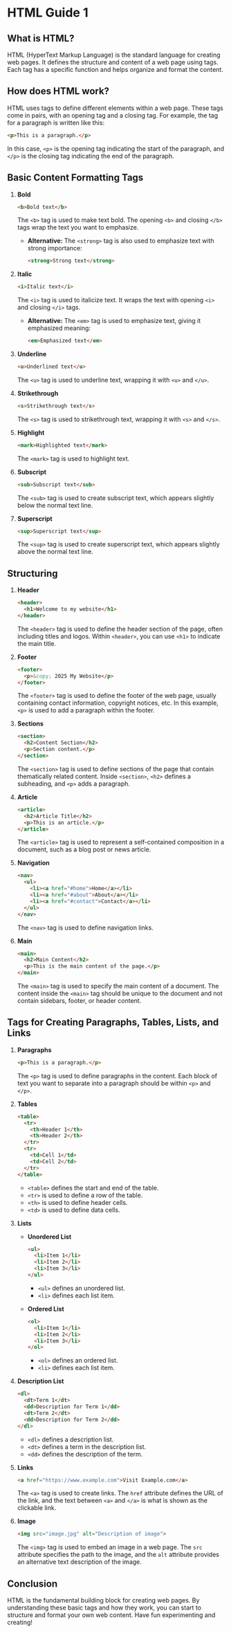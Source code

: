 
# **HTML Guide 1**

## **What is HTML?**

HTML (HyperText Markup Language) is the standard language for creating web pages. It defines the structure and content of a web page using tags. Each tag has a specific function and helps organize and format the content.

## **How does HTML work?**

HTML uses tags to define different elements within a web page. These tags come in pairs, with an opening tag and a closing tag. For example, the tag for a paragraph is written like this:
```html
<p>This is a paragraph.</p>
```
In this case, `<p>` is the opening tag indicating the start of the paragraph, and `</p>` is the closing tag indicating the end of the paragraph.

## **Basic Content Formatting Tags**

1. **Bold**
   ```html
   <b>Bold text</b>
   ```
   The `<b>` tag is used to make text bold. The opening `<b>` and closing `</b>` tags wrap the text you want to emphasize.
   - **Alternative:** The `<strong>` tag is also used to emphasize text with strong importance:
     ```html
     <strong>Strong text</strong>
     ```

2. **Italic**
   ```html
   <i>Italic text</i>
   ```
   The `<i>` tag is used to italicize text. It wraps the text with opening `<i>` and closing `</i>` tags.
   - **Alternative:** The `<em>` tag is used to emphasize text, giving it emphasized meaning:
     ```html
     <em>Emphasized text</em>
     ```

3. **Underline**
   ```html
   <u>Underlined text</u>
   ```
   The `<u>` tag is used to underline text, wrapping it with `<u>` and `</u>`.

4. **Strikethrough**
   ```html
   <s>Strikethrough text</s>
   ```
   The `<s>` tag is used to strikethrough text, wrapping it with `<s>` and `</s>`.

5. **Highlight**
   ```html
   <mark>Highlighted text</mark>
   ```
   The `<mark>` tag is used to highlight text.

6. **Subscript**
   ```html
   <sub>Subscript text</sub>
   ```
   The `<sub>` tag is used to create subscript text, which appears slightly below the normal text line.

7. **Superscript**
   ```html
   <sup>Superscript text</sup>
   ```
   The `<sup>` tag is used to create superscript text, which appears slightly above the normal text line.

## **Structuring**

1. **Header**
   ```html
   <header>
     <h1>Welcome to my website</h1>
   </header>
   ```
   The `<header>` tag is used to define the header section of the page, often including titles and logos. Within `<header>`, you can use `<h1>` to indicate the main title.

2. **Footer**
   ```html
   <footer>
     <p>&copy; 2025 My Website</p>
   </footer>
   ```
   The `<footer>` tag is used to define the footer of the web page, usually containing contact information, copyright notices, etc. In this example, `<p>` is used to add a paragraph within the footer.

3. **Sections**
   ```html
   <section>
     <h2>Content Section</h2>
     <p>Section content.</p>
   </section>
   ```
   The `<section>` tag is used to define sections of the page that contain thematically related content. Inside `<section>`, `<h2>` defines a subheading, and `<p>` adds a paragraph.

4. **Article**
   ```html
   <article>
     <h2>Article Title</h2>
     <p>This is an article.</p>
   </article>
   ```
   The `<article>` tag is used to represent a self-contained composition in a document, such as a blog post or news article.

5. **Navigation**
   ```html
   <nav>
     <ul>
       <li><a href="#home">Home</a></li>
       <li><a href="#about">About</a></li>
       <li><a href="#contact">Contact</a></li>
     </ul>
   </nav>
   ```
   The `<nav>` tag is used to define navigation links.

6. **Main**
   ```html
   <main>
     <h2>Main Content</h2>
     <p>This is the main content of the page.</p>
   </main>
   ```
   The `<main>` tag is used to specify the main content of a document. The content inside the `<main>` tag should be unique to the document and not contain sidebars, footer, or header content.

## **Tags for Creating Paragraphs, Tables, Lists, and Links**

1. **Paragraphs**
   ```html
   <p>This is a paragraph.</p>
   ```
   The `<p>` tag is used to define paragraphs in the content. Each block of text you want to separate into a paragraph should be within `<p>` and `</p>`.

2. **Tables**
   ```html
   <table>
     <tr>
       <th>Header 1</th>
       <th>Header 2</th>
     </tr>
     <tr>
       <td>Cell 1</td>
       <td>Cell 2</td>
     </tr>
   </table>
   ```
   - `<table>` defines the start and end of the table.
   - `<tr>` is used to define a row of the table.
   - `<th>` is used to define header cells.
   - `<td>` is used to define data cells.

3. **Lists**
   - **Unordered List**
     ```html
     <ul>
       <li>Item 1</li>
       <li>Item 2</li>
       <li>Item 3</li>
     </ul>
     ```
     - `<ul>` defines an unordered list.
     - `<li>` defines each list item.
   
   - **Ordered List**
     ```html
     <ol>
       <li>Item 1</li>
       <li>Item 2</li>
       <li>Item 3</li>
     </ol>
     ```
     - `<ol>` defines an ordered list.
     - `<li>` defines each list item.

4. **Description List**
   ```html
   <dl>
     <dt>Term 1</dt>
     <dd>Description for Term 1</dd>
     <dt>Term 2</dt>
     <dd>Description for Term 2</dd>
   </dl>
   ```
   - `<dl>` defines a description list.
   - `<dt>` defines a term in the description list.
   - `<dd>` defines the description of the term.

5. **Links**
   ```html
   <a href="https://www.example.com">Visit Example.com</a>
   ```
   The `<a>` tag is used to create links. The `href` attribute defines the URL of the link, and the text between `<a>` and `</a>` is what is shown as the clickable link.

6. **Image**
   ```html
   <img src="image.jpg" alt="Description of image">
   ```
   The `<img>` tag is used to embed an image in a web page. The `src` attribute specifies the path to the image, and the `alt` attribute provides an alternative text description of the image.

## **Conclusion**

HTML is the fundamental building block for creating web pages. By understanding these basic tags and how they work, you can start to structure and format your own web content. Have fun experimenting and creating!
